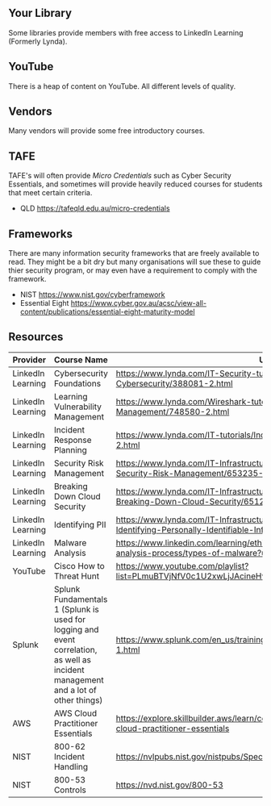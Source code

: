## Your Library
Some libraries provide members with free access to LinkedIn Learning (Formerly Lynda). 

## YouTube
There is a heap of content on YouTube. All different levels of quality.

## Vendors
Many vendors will provide some free introductory courses. 

## TAFE
TAFE's will often provide *Micro Credentials* such as Cyber Security Essentials, and sometimes will provide heavily reduced courses for students that meet certain criteria.
* QLD https://tafeqld.edu.au/micro-credentials

## Frameworks
There are many information security frameworks that are freely available to read. They might be a bit dry but many organisations will sue these to guide thier security program, or may even have a requirement to comply with the framework. 
* NIST https://www.nist.gov/cyberframework
* Essential Eight https://www.cyber.gov.au/acsc/view-all-content/publications/essential-eight-maturity-model

## Resources
Provider | Course Name | URL
---|---|---
LinkedIn Learning | Cybersecurity Foundations | https://www.lynda.com/IT-Security-tutorials/Foundations-Cybersecurity/388081-2.html 
LinkedIn Learning | Learning Vulnerability Management | https://www.lynda.com/Wireshark-tutorials/Learning-Vulnerability-Management/748580-2.html
LinkedIn Learning | Incident Response Planning | https://www.lynda.com/IT-tutorials/Incident-Response-Planning/2803043-2.html
LinkedIn Learning | Security Risk Management | https://www.lynda.com/IT-Infrastructure-tutorials/CISSP-Cert-Prep-1-Security-Risk-Management/653235-2.html
LinkedIn Learning | Breaking Down Cloud Security | https://www.lynda.com/IT-Infrastructure-tutorials/Cybersecurity-Awareness-Breaking-Down-Cloud-Security/651220-2.html
LinkedIn Learning | Identifying PII | https://www.lynda.com/IT-Infrastructure-tutorials/Cybersecurity-Awareness-Identifying-Personally-Identifiable-Information/651216-2.html
LinkedIn Learning | Malware Analysis | https://www.linkedin.com/learning/ethical-hacking-the-complete-malware-analysis-process/types-of-malware?u=2104756
YouTube | Cisco How to Threat Hunt | https://www.youtube.com/playlist?list=PLmuBTVjNfV0c1U2xwLjJAcineHvYXqraE
Splunk | Splunk Fundamentals 1 (Splunk is used for logging and event correlation, as well as incident management and a lot of other things) | https://www.splunk.com/en_us/training/free-courses/splunk-fundamentals-1.html
AWS | AWS Cloud Practitioner Essentials | https://explore.skillbuilder.aws/learn/course/external/view/elearning/134/aws-cloud-practitioner-essentials
NIST | 800-62 Incident Handling | https://nvlpubs.nist.gov/nistpubs/SpecialPublications/NIST.SP.800-61r2.pdf
NIST | 800-53 Controls | https://nvd.nist.gov/800-53
